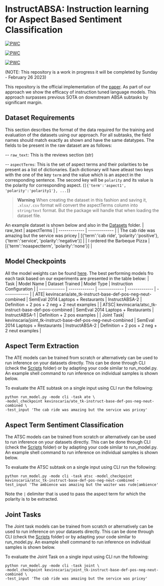 # InstructABSA: Instruction learning for Aspect Based Sentiment Classification


[![PWC](https://img.shields.io/endpoint.svg?url=https://paperswithcode.com/badge/instructabsa-instruction-learning-for-aspect/aspect-extraction-on-semeval-2014-task-4-sub-2)](https://paperswithcode.com/sota/aspect-extraction-on-semeval-2014-task-4-sub-2?p=instructabsa-instruction-learning-for-aspect)

[![PWC](https://img.shields.io/endpoint.svg?url=https://paperswithcode.com/badge/instructabsa-instruction-learning-for-aspect/aspect-extraction-on-semeval-2014-task-4-sub-1)](https://paperswithcode.com/sota/aspect-extraction-on-semeval-2014-task-4-sub-1?p=instructabsa-instruction-learning-for-aspect)

[![PWC](https://img.shields.io/endpoint.svg?url=https://paperswithcode.com/badge/instructabsa-instruction-learning-for-aspect/sentiment-analysis-on-semeval-2014-task-4)](https://paperswithcode.com/sota/sentiment-analysis-on-semeval-2014-task-4?p=instructabsa-instruction-learning-for-aspect)


(NOTE: This repository is a work in progress it will be completed by Sunday - February 26 2023)

This repository is the official implementation of the [paper](https://arxiv.org/abs/2302.08624). As part of our approach we show the efficacy of instruction tuned language models. This approach surpasses previous SOTA on downstream ABSA subtasks by significant margin.

## Dataset Requirements
This section describes the format of the data required for the training and evaluation of the datasets using our approach. For all subtasks, the field names should match exactly as shown and have the same datatypes. The fields to be present in the raw dataset are as follows:

-- ```raw_text```: This is the reviews section (str)

-- ```aspectTerms```: This is the set of aspect terms and their polarities to be present as a list of dictionaries. Each dictionary will have atleast two keys with the one of the key ```term``` and the value which is an aspect in the corresponding sentence. The second key will be ```polarity``` and its value is the polarity for corresponding aspect. (```[{'term':'aspect1', 'polarity':'polarity1'}, ...]```)

>**Warning**
>When creating the dataset in this fashion and saving it, ```.xlsx/.csv``` format will convert the aspectTerms column into ```string/text``` format. But the package will handle that when loading the dataset file. 

An example dataset is shown below and also in the [Datasets](https://github.com/kevinscaria/InstructABSA/tree/main/Dataset) folder.
| raw_text  | aspectTerms |
| ------------- | ------------- |
| The cab ride was amazing but the service was pricey  | [{'term':'cab ride', 'polarity':'positive'}, {'term':'service', 'polarity':'negative'}]  |
| I ordered the Barbeque Pizza | [{'term':'noaspectterm', 'polarity':'none'}] |

## Model Checkpoints

All the model weights can be found [here](https://huggingface.co/kevinscaria). The best performing models fro each task based on our experiments are presented in the table below:
| Task  | Model Name | Dataset Trained | Model Type | Instruction Configuration |
| ------------- | ------------- | ------------- | ------------- | ------------- |
| ATE| kevinscaria/ate_tk-instruct-base-def-pos-neg-neut-combined | SemEval 2014 Laptops + Restaurants | InstructABSA-2 | Definition + 2 pos + 2 neg + 2 neut examples |
| ATSC| kevinscaria/atsc_tk-instruct-base-def-pos-combined | SemEval 2014 Laptops + Restaurants | InstructABSA-1 | Definition + 2 pos examples |
| Joint Task| kevinscaria/joint_tk-instruct-base-def-pos-neg-neut-combined | SemEval 2014 Laptops + Restaurants | InstructABSA-2 | Definition + 2 pos + 2 neg + 2 neut examples |

## Aspect Term Extraction

The ATE models can be trained from scratch or alternatively can be used to run inference on your datasets directly. This can be done through CLI (check the [Scripts](https://github.com/kevinscaria/InstructABSA/tree/main/Scripts) folder) or by adapting your code similar to run_model.py. An example shell command to run inference on individual samples is shown below.

To evaluate the ATE subtask on a single input using CLI run the following:
```shell
python run_model.py -mode cli -task ate \
-model_checkpoint kevinscaria/ate_tk-instruct-base-def-pos-neg-neut-combined \
-test_input 'The cab ride was amazing but the service was pricey'
```

## Aspect Term Sentiment Classification

The ATSC models can be trained from scratch or alternatively can be used to run inference on your datasets directly. This can be done through CLI (check the [Scripts](https://github.com/kevinscaria/InstructABSA/tree/main/Scripts) folder) or by adapting your code similar to run_model.py. An example shell command to run inference on individual samples is shown below.

To evaluate the ATSC subtask on a single input using CLI run the following:
```shell
python run_model.py -mode cli -task atsc -model_checkpoint kevinscaria/atsc_tk-instruct-base-def-pos-neg-neut-combined -test_input 'The ambience was amazing but the waiter was rude|ambience'
```
Note the ```|``` delimiter that is used to pass the aspect term for which the polarity is to be extracted.


## Joint Tasks

The Joint task models can be trained from scratch or alternatively can be used to run inference on your datasets directly. This can be done through CLI (check the [Scripts](https://github.com/kevinscaria/InstructABSA/tree/main/Scripts) folder) or by adapting your code similar to run_model.py. An example shell command to run inference on individual samples is shown below.

To evaluate the Joint Task on a single input using CLI run the following:
```shell
python run_model.py -mode cli -task joint \
-model_checkpoint kevinscaria/joint_tk-instruct-base-def-pos-neg-neut-combined \
-test_input 'The cab ride was amazing but the service was pricey'
```

